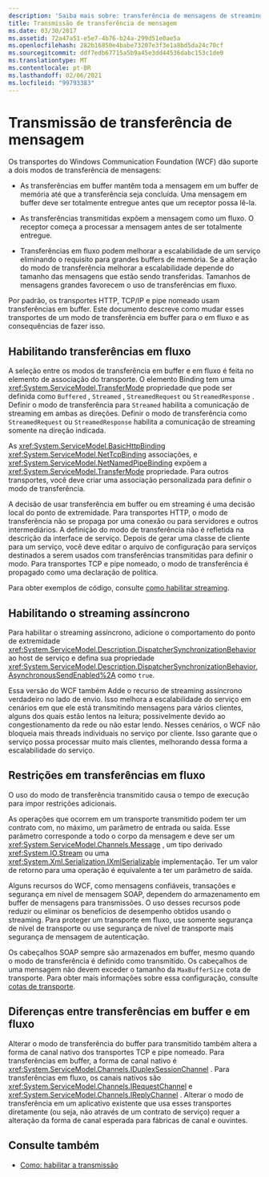 ```yaml
---
description: 'Saiba mais sobre: transferência de mensagens de streaming'
title: Transmissão de transferência de mensagem
ms.date: 03/30/2017
ms.assetid: 72a47a51-e5e7-4b76-b24a-299d51e0ae5a
ms.openlocfilehash: 282b16850e4babe73207e3f3e1a8bd5da24c70cf
ms.sourcegitcommit: ddf7edb67715a5b9a45e3dd44536dabc153c1de0
ms.translationtype: MT
ms.contentlocale: pt-BR
ms.lasthandoff: 02/06/2021
ms.locfileid: "99793383"
---
```

# <a name="streaming-message-transfer"></a>Transmissão de transferência de mensagem

Os transportes do Windows Communication Foundation (WCF) dão suporte a dois modos de transferência de mensagens:  
  
- As transferências em buffer mantêm toda a mensagem em um buffer de memória até que a transferência seja concluída. Uma mensagem em buffer deve ser totalmente entregue antes que um receptor possa lê-la.  
  
- As transferências transmitidas expõem a mensagem como um fluxo. O receptor começa a processar a mensagem antes de ser totalmente entregue.  
  
- Transferências em fluxo podem melhorar a escalabilidade de um serviço eliminando o requisito para grandes buffers de memória. Se a alteração do modo de transferência melhorar a escalabilidade depende do tamanho das mensagens que estão sendo transferidas. Tamanhos de mensagens grandes favorecem o uso de transferências em fluxo.  
  
 Por padrão, os transportes HTTP, TCP/IP e pipe nomeado usam transferências em buffer. Este documento descreve como mudar esses transportes de um modo de transferência em buffer para o em fluxo e as consequências de fazer isso.  
  
## <a name="enabling-streamed-transfers"></a>Habilitando transferências em fluxo  

 A seleção entre os modos de transferência em buffer e em fluxo é feita no elemento de associação do transporte. O elemento Binding tem uma <xref:System.ServiceModel.TransferMode> propriedade que pode ser definida como `Buffered` , `Streamed` , `StreamedRequest` ou `StreamedResponse` . Definir o modo de transferência para `Streamed` habilita a comunicação de streaming em ambas as direções. Definir o modo de transferência como `StreamedRequest` ou `StreamedResponse` habilita a comunicação de streaming somente na direção indicada.  
  
 As <xref:System.ServiceModel.BasicHttpBinding> <xref:System.ServiceModel.NetTcpBinding> associações, e <xref:System.ServiceModel.NetNamedPipeBinding> expõem a <xref:System.ServiceModel.TransferMode> propriedade. Para outros transportes, você deve criar uma associação personalizada para definir o modo de transferência.  
  
 A decisão de usar transferência em buffer ou em streaming é uma decisão local do ponto de extremidade. Para transportes HTTP, o modo de transferência não se propaga por uma conexão ou para servidores e outros intermediários. A definição do modo de transferência não é refletida na descrição da interface de serviço. Depois de gerar uma classe de cliente para um serviço, você deve editar o arquivo de configuração para serviços destinados a serem usados com transferências transmitidas para definir o modo. Para transportes TCP e pipe nomeado, o modo de transferência é propagado como uma declaração de política.  
  
 Para obter exemplos de código, consulte [como habilitar streaming](how-to-enable-streaming.md).  
  
## <a name="enabling-asynchronous-streaming"></a>Habilitando o streaming assíncrono  

 Para habilitar o streaming assíncrono, adicione o comportamento do ponto de extremidade <xref:System.ServiceModel.Description.DispatcherSynchronizationBehavior> ao host de serviço e defina sua propriedade <xref:System.ServiceModel.Description.DispatcherSynchronizationBehavior.AsynchronousSendEnabled%2A> como `true`.  
  
 Essa versão do WCF também Adde o recurso de streaming assíncrono verdadeiro no lado de envio. Isso melhora a escalabilidade do serviço em cenários em que ele está transmitindo mensagens para vários clientes, alguns dos quais estão lentos na leitura; possivelmente devido ao congestionamento da rede ou não estar lendo. Nesses cenários, o WCF não bloqueia mais threads individuais no serviço por cliente. Isso garante que o serviço possa processar muito mais clientes, melhorando dessa forma a escalabilidade do serviço.  
  
## <a name="restrictions-on-streamed-transfers"></a>Restrições em transferências em fluxo  

 O uso do modo de transferência transmitido causa o tempo de execução para impor restrições adicionais.  
  
 As operações que ocorrem em um transporte transmitido podem ter um contrato com, no máximo, um parâmetro de entrada ou saída. Esse parâmetro corresponde a todo o corpo da mensagem e deve ser um <xref:System.ServiceModel.Channels.Message> , um tipo derivado <xref:System.IO.Stream> ou uma <xref:System.Xml.Serialization.IXmlSerializable> implementação. Ter um valor de retorno para uma operação é equivalente a ter um parâmetro de saída.  
  
 Alguns recursos do WCF, como mensagens confiáveis, transações e segurança em nível de mensagem SOAP, dependem do armazenamento em buffer de mensagens para transmissões. O uso desses recursos pode reduzir ou eliminar os benefícios de desempenho obtidos usando o streaming. Para proteger um transporte em fluxo, use somente segurança de nível de transporte ou use segurança de nível de transporte mais segurança de mensagem de autenticação.  
  
 Os cabeçalhos SOAP sempre são armazenados em buffer, mesmo quando o modo de transferência é definido como transmitido. Os cabeçalhos de uma mensagem não devem exceder o tamanho da `MaxBufferSize` cota de transporte. Para obter mais informações sobre essa configuração, consulte [cotas de transporte](transport-quotas.md).  
  
## <a name="differences-between-buffered-and-streamed-transfers"></a>Diferenças entre transferências em buffer e em fluxo  

 Alterar o modo de transferência do buffer para transmitido também altera a forma de canal nativo dos transportes TCP e pipe nomeado. Para transferências em buffer, a forma de canal nativo é <xref:System.ServiceModel.Channels.IDuplexSessionChannel> . Para transferências em fluxo, os canais nativos são <xref:System.ServiceModel.Channels.IRequestChannel> e <xref:System.ServiceModel.Channels.IReplyChannel> . Alterar o modo de transferência em um aplicativo existente que usa esses transportes diretamente (ou seja, não através de um contrato de serviço) requer a alteração da forma de canal esperada para fábricas de canal e ouvintes.  
  
## <a name="see-also"></a>Consulte também

- [Como: habilitar a transmissão](how-to-enable-streaming.md)
